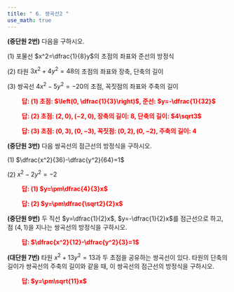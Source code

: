 ```yaml
---
title: " 6. 쌍곡선2 "
use_math: true
---
```


**(중단원 2번)** 다음을 구하시오.

(1) 포물선 $x^2=\dfrac{1}{8}y$의 초점의 좌표와 준선의 방정식

(2) 타원 $3x^2+4y^2=48$의 초점의 좌표와 장축, 단축의 길이

(3) 쌍곡선 $4x^2-5y^2=-20$의 초점, 꼭짓점의 좌표와 주축의 길이

**<span style="color: red;">$\qquad$답: (1) 초점: $\left(0, \dfrac{1}{3}\right)$, 준선: $y=-\dfrac{1}{32}$</span>**

**<span style="color: red;">$\qquad$답: (2) 초점: $(2, 0), (-2, 0)$, 장축의 길이: $8$, 단축의 길이: $4\sqrt3$</span>**

**<span style="color: red;">$\qquad$답: (3) 초점: $(0, 3), (0, -3)$, 꼭짓점: $(0, 2), (0, -2)$, 주축의 길이: $4$</span>**

**(중단원 3번)** 다음 쌍곡선의 점근선의 방정식을 구하시오.

(1) $\dfrac{x^2}{36}-\dfrac{y^2}{64}=1$

(2) $x^2-2y^2=-2$

**<span style="color: red;">$\qquad$답: (1) $y=\pm\dfrac{4}{3}x$</span>**

**<span style="color: red;">$\qquad$답: (2) $y=\pm\dfrac{\sqrt2}{2}x$</span>**

**(중단원 9번)** 두 직선 $y=\dfrac{1}{2}x$, $y=-\dfrac{1}{2}x$를 점근선으로 하고, 점 $(4, 1)$을 지나는 쌍곡선의 방정식을 구하시오.

**<span style="color: red;">$\qquad$답: $\dfrac{x^2}{12}-\dfrac{y^2}{3}=1$</span>**

**(대단원 7번)** 타원 $x^2+13y^2=13$과 두 초점을 공유하는 쌍곡선이 있다. 타원의 단축의 길이가 쌍곡선의 주축의 길이와 같을 때, 이 쌍곡선의 점근선의 방정식을 구하시오.

**<span style="color: red;">$\qquad$답: $y=\pm\sqrt{11}x$</span>**

